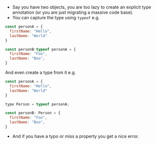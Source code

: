 * Say you have two objects, you are too lazy to create an explicit type annotation (or you are just migrating a massive code base).
* You can capture the type using `typeof` e.g.

```js
const personA = {
  firstName: "Hello",
  lastName: "World"
}

const personB:typeof personA = {
  firstName: "Foo",
  lastName: "Boo",
}
```

And even create a type from it e.g. 

```js
const personA = {
  firstName: "Hello",
  lastName: "World"
}

type Person = typeof personA;

const personB: Person = {
  firstName: "Foo",
  lastName: "Boo",
}
```

* And if you have a typo or miss a property you get a nice error.
